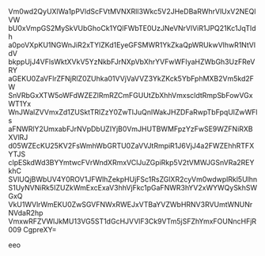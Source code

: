 Vm0wd2QyUXlWa1pPVldScFVtMVNXRll3Wkc5V2JHeDBaRWhrVlUxV2NEQlVW
bU0xVmpGS2MySkVUbGhoCk1YQlFWbTE0UzJNeVNrVlViR1JPQ21Kc1JqTldh
a0poVXpKU1NGWnJiR2xTYlZKd1EyeGFSMWR1YkZkaQpWRUkwVlhwR1NtVldV
bkppUjJ4VFlsWktXVkV5YzNkbFJrNXpVbXhrYVFwWFIyaHZWbGh3UzFReVRY
aGEKU0ZaVFlrZFNjRlZ0ZUhka01VVjVaVVZ3YkZKck5YbFphMXB2Vm5kd2FW
SnVRbGxXTW5oWFdWZEZlRmRZCmFGUUtZbXhhVmxscldtRmpSbFowVGxWT1Yx
WnJWalZVVmxZd1ZUSktTRlZzY0ZwTlJuQnlWakJHZDFaRwpTbFpqUlZwWFls
aFNWRlY2UmxabFJrNVpDbUZIYjB0VmJHUTBWMFpzYzFwSE9WZFNiRXBXVlRJ
d05WZEcKU25KV2FsWmhWbGRTU0ZaVVJtRmpiR1J6VjJ4a2FWZEhhRTFXYTJS
clpESkdWd3BYYmtwcFVrWndXRmxVClJuZGpiRkp5V2tVMWJGSnVRa2REYkhC
SVlUQjBWbUV4Y0ROV1JFWlhZekpHUjFSc1RsZGlXR2cyVm0wdwplRkl5Ulhn
S1UyNVNiRk5IZUZkWmExcExaV3hhVjFkc1pGaFNWR3hYV2xWYWQySkhSWGxQ
VkU1WVlrWmEKU0ZwSGVFNWxRWEJxVTBaYVZWbHRNV3RVUmtWNUNrNVdaR2hp
VmxwRFZVWlJkMU13VG5ST1dGcHJVVlF3Ck9VTm5jSFZhYmxFOUNncHFjR009
CgpreXY=

eeo